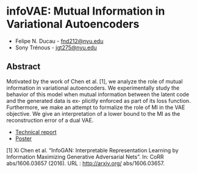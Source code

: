 # infoVAE: Mutual Information in Variational Autoencoders

* Felipe N. Ducau - fnd212@nyu.edu
* Sony Trénous - jgt275@nyu.edu

## Abstract

Motivated by the work of Chen et al. [1], we analyze the role of mutual information
in variational autoencoders. We experimentally study the behavior of this model
when mutual information between the latent code and the generated data is ex-
plicitly enforced as part of its loss function. Furthermore, we make an attempt to
formalize the role of MI in the VAE objective. We give an interpretation of a lower
bound to the MI as the reconstruction error of a dual VAE.

* [Technical report](/Mutual%20Information%20in%20Variational%20Autoencoders.pdf)
* [Poster](/Poster.pdf)

[1] Xi Chen et al. “InfoGAN: Interpretable Representation Learning by Information Maximizing
Generative Adversarial Nets”. In: CoRR abs/1606.03657 (2016). URL : http://arxiv.org/
abs/1606.03657.
